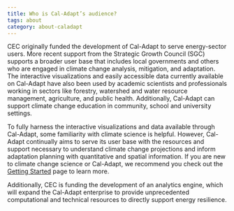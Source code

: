 ```yaml
---
title: Who is Cal-Adapt’s audience?
tags: about
category: about-caladapt
---
```


CEC originally funded the development of Cal-Adapt to serve energy-sector users. More recent support from the Strategic Growth Council (SGC) supports a broader user base that includes local governments and others who are engaged in climate change analysis, mitigation, and adaptation. The interactive visualizations and easily accessible data currently available on Cal-Adapt have also been used by academic scientists and professionals working in sectors like forestry, watershed and water resource management, agriculture, and public health. Additionally, Cal-Adapt can support climate change education in community, school and university settings. 

To fully harness the interactive visualizations and data available through Cal-Adapt, some familiarity with climate science is helpful. However, Cal-Adapt continually aims to serve its user base with the resources and support necessary to understand climate change projections and inform adaptation planning with quantitative and spatial information. If you are new to climate change science or Cal-Adapt, we recommend you check out the [Getting Started](/help/get-started/) page to learn more.

Additionally, CEC is funding the development of an analytics engine, which will expand the Cal-Adapt enterprise to provide unprecedented computational and technical resources to directly support energy resilience.
